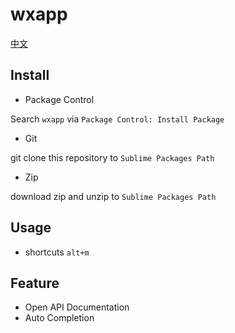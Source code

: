 # wxapp
[中文](./README-CN.md)


## Install

- Package Control

Search `wxapp` via `Package Control: Install Package`

- Git

git clone this repository to `Sublime Packages Path`

- Zip

download zip and unzip to `Sublime Packages Path`


## Usage

- shortcuts
`alt+m`


## Feature

- Open API Documentation
- Auto Completion


